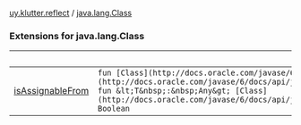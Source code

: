 [uy.klutter.reflect](../index.md) / [java.lang.Class](.)


### Extensions for java.lang.Class

|&nbsp;|&nbsp;|
|---|---|
| [isAssignableFrom](is-assignable-from.md) | `fun [Class](http://docs.oracle.com/javase/6/docs/api/java/lang/Class.html)&lt;*&gt;.isAssignableFrom(other:&nbsp;[Type](http://docs.oracle.com/javase/6/docs/api/java/lang/reflect/Type.html)): Boolean`<br/>`fun &lt;T&nbsp;:&nbsp;Any&gt; [Class](http://docs.oracle.com/javase/6/docs/api/java/lang/Class.html)&lt;*&gt;.isAssignableFrom(other:&nbsp;KClass&lt;T&gt;): Boolean` |
